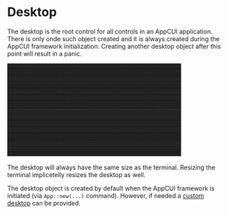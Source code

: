 # Desktop

The desktop is the root control for all controls in an AppCUI application. There is only onde such object created and it is always created during the AppCUI framework initialization. Creating another desktop object after this point will result in a panic.

<img src="img/desktop.png" width=400/>

The desktop will always have the same size as the terminal. Resizing the terminal implicetelly resizes the desktop as well.

The desktop object is created by default when the AppCUI framework is initiated (via `App::new(...)` command). However, if needed a [custom desktop](custom_desktop.md) can be provided.